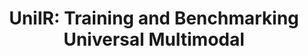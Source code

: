 ---
layout: post
title: 'UniIR: Training and Benchmarking Universal Multimodal'
subtitle: ''
categories: Computer Vision
tags: [Multimodal, VLM]
pdf_url: 'https://drive.google.com/file/d/1T3F_624bpfymQQxLJ_dqO4TNSjJTjEME/preview'
---